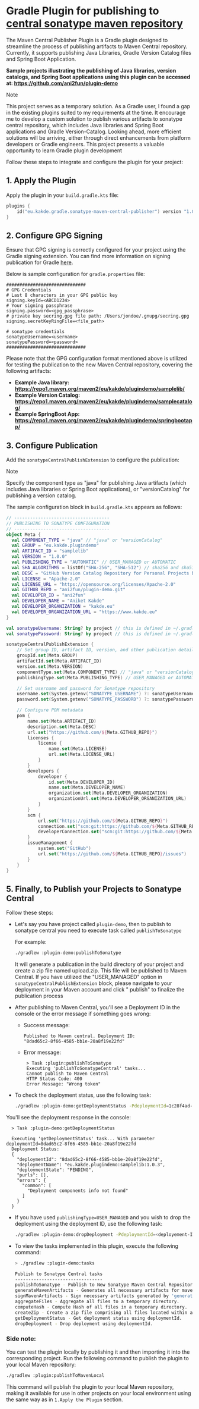 # Gradle Plugin for publishing to [central sonatype maven repository](https://central.sonatype.com/)

The Maven Central Publisher Plugin is a Gradle plugin designed to streamline the process of publishing artifacts to
Maven Central repository. Currently, it supports publishing Java Libraries, Gradle Version Catalog files and Spring Boot Application.

**Sample projects illustrating the publishing of Java libraries, version catalogs, and Spring Boot applications using this plugin can be accessed at: https://github.com/ani2fun/plugin-demo**

> [!NOTE]
> This project serves as a temporary solution. As a Gradle user, I found a gap in the existing plugins suited to my requirements at the time.
> It encourage me to develop a custom solution to publish various artifacts to sonatype central repository, which
> includes Java libraries and Spring Boot applications and Gradle Version-Catalog.
> Looking ahead, more efficient solutions will be arriving, either through direct enhancements from platform developers
> or Gradle engineers.
> This project presents a valuable opportunity to learn Gradle plugin development

Follow these steps to integrate and configure the plugin for your project:

## 1. Apply the Plugin

Apply the plugin in your `build.gradle.kts` file:

```kotlin
plugins {
    id("eu.kakde.gradle.sonatype-maven-central-publisher") version "1.0.5"
}
```

## 2. Configure GPG Signing

Ensure that GPG signing is correctly configured for your project using the Gradle signing extension. You can find more
information on signing publication for Gradle [here](https://docs.gradle.org/current/userguide/signing_plugin.html).

Below is sample configuration for `gradle.properties` file:

```properties
##############################
# GPG Credentials
# Last 8 characters in your GPG public key
signing.keyId=<ABCD1234>
# Your signing passphrase
signing.password=<gpg_passphrase>
# private key secring.gpg file path: /Users/jondoe/.gnupg/secring.gpg
signing.secretKeyRingFile=<file_path>

# sonatype credentials
sonatypeUsername=<username>
sonatypePassword=<password>
##############################
```

Please note that the GPG configuration format mentioned above is utilized for testing the publication to the new Maven Central repository, covering the following artifacts:
- **Example Java library:    https://repo1.maven.org/maven2/eu/kakde/plugindemo/samplelib/**
- **Example Version Catalog: https://repo1.maven.org/maven2/eu/kakde/plugindemo/samplecatalog/**
- **Example SpringBoot App:  https://repo1.maven.org/maven2/eu/kakde/plugindemo/springbootapp/**

## 3. Configure Publication

Add the `sonatypeCentralPublishExtension` to configure the publication:

> [!NOTE]
> Specify the component type as "java" for publishing Java artifacts (which includes Java libraries or Spring Boot applications), or "versionCatalog" for publishing a version catalog.

The sample configuration block in `build.gradle.kts` appears as follows:

```kotlin
// ------------------------------------
// PUBLISHING TO SONATYPE CONFIGURATION
// ------------------------------------
object Meta { 
  val COMPONENT_TYPE = "java" // "java" or "versionCatalog"
  val GROUP = "eu.kakde.plugindemo"
  val ARTIFACT_ID = "samplelib"
  val VERSION = "1.0.0"
  val PUBLISHING_TYPE = "AUTOMATIC" // USER_MANAGED or AUTOMATIC
  val SHA_ALGORITHMS = listOf("SHA-256", "SHA-512") // sha256 and sha512 are supported but not mandatory. Only sha1 is mandatory but it is supported by default.
  val DESC = "GitHub Version Catalog Repository for Personal Projects based on Gradle"
  val LICENSE = "Apache-2.0"
  val LICENSE_URL = "https://opensource.org/licenses/Apache-2.0"
  val GITHUB_REPO = "ani2fun/plugin-demo.git"
  val DEVELOPER_ID = "ani2fun"
  val DEVELOPER_NAME = "Aniket Kakde"
  val DEVELOPER_ORGANIZATION = "kakde.eu"
  val DEVELOPER_ORGANIZATION_URL = "https://www.kakde.eu"
}

val sonatypeUsername: String? by project // this is defined in ~/.gradle/gradle.properties
val sonatypePassword: String? by project // this is defined in ~/.gradle/gradle.properties

sonatypeCentralPublishExtension {
    // Set group ID, artifact ID, version, and other publication details
    groupId.set(Meta.GROUP)
    artifactId.set(Meta.ARTIFACT_ID)
    version.set(Meta.VERSION)
    componentType.set(Meta.COMPONENT_TYPE) // "java" or "versionCatalog"
    publishingType.set(Meta.PUBLISHING_TYPE) // USER_MANAGED or AUTOMATIC

    // Set username and password for Sonatype repository
    username.set(System.getenv("SONATYPE_USERNAME") ?: sonatypeUsername)
    password.set(System.getenv("SONATYPE_PASSWORD") ?: sonatypePassword)

    // Configure POM metadata
    pom {
        name.set(Meta.ARTIFACT_ID)
        description.set(Meta.DESC)
        url.set("https://github.com/${Meta.GITHUB_REPO}")
        licenses {
            license {
                name.set(Meta.LICENSE)
                url.set(Meta.LICENSE_URL)
            }
        }
        developers {
            developer {
                id.set(Meta.DEVELOPER_ID)
                name.set(Meta.DEVELOPER_NAME)
                organization.set(Meta.DEVELOPER_ORGANIZATION)
                organizationUrl.set(Meta.DEVELOPER_ORGANIZATION_URL)
            }
        }
        scm {
            url.set("https://github.com/${Meta.GITHUB_REPO}")
            connection.set("scm:git:https://github.com/${Meta.GITHUB_REPO}")
            developerConnection.set("scm:git:https://github.com/${Meta.GITHUB_REPO}")
        }
        issueManagement {
            system.set("GitHub")
            url.set("https://github.com/${Meta.GITHUB_REPO}/issues")
        }
    }
}

```

## 5. Finally, to Publish your Projects to Sonatype Central

Follow these steps:

- Let's say you have project called `plugin-demo`, then to publish to sonatype central you need to execute task
  called `publishToSonatype`

  For example:
    ```bash
    ./gradlew :plugin-demo:publishToSonatype
    ```

  It will generate a publication in the build directory of your project and create a zip file named upload.zip. This
  file will be published to Maven Central. If you have utilized the "USER_MANAGED" option
  in `sonatypeCentralPublishExtension` block, please navigate to your deployment in your Maven account and click "
  publish" to finalize the publication process

- After publishing to Maven Central, you'll see a Deployment ID in the console or the error message if something goes
  wrong:
  - Success message:
    ```console
    Published to Maven central. Deployment ID:
    "8dad65c2-8f66-4585-bb1e-20a8f19e22fd"
    ```
  - Error message:
    ```console
     > Task :plugin:publishToSonatype
     Executing 'publishToSonatypeCentral' tasks...
     Cannot publish to Maven Central
     HTTP Status Code: 400
     Error Message: "Wrong token"
    ```

- To check the deployment status, use the following task:

  ```bash
  ./gradlew :plugin-demo:getDeploymentStatus -PdeploymentId=1c28f4ad-4a88-4662-89e6-49a51484ffb1
  ```

You'll see the deployment response in the console:

  ```console
    > Task :plugin-demo:getDeploymentStatus
    
    Executing 'getDeploymentStatus' task... With parameter deploymentId=8dad65c2-8f66-4585-bb1e-20a8f19e22fd
    Deployment Status:
    {
      "deploymentId": "8dad65c2-8f66-4585-bb1e-20a8f19e22fd",
      "deploymentName": "eu.kakde.plugindemo:samplelib:1.0.3",
      "deploymentState": "PENDING",
      "purls": [],
      "errors": {
        "common": [
          "Deployment components info not found"
        ]
      }
    }
  ```

- If you have used `publishingType=USER_MANAGED` and you wish to drop the deployment using the deployment ID, use the
  following task:
  ```bash
  ./gradlew :plugin-demo:dropDeployment -PdeploymentId=<deployement-ID>
  ```

- To view the tasks implemented in this plugin, execute the following command:
    ```bash
    > ./gradlew :plugin-demo:tasks
    
    Publish to Sonatype Central tasks
    ---------------------------------
    publishToSonatype - Publish to New Sonatype Maven Central Repository.
    generateMavenArtifacts - Generates all necessary artifacts for maven publication.
    signMavenArtifacts - Sign necessary artifacts generated by 'generateMavenArtifacts'.
    aggregateFiles - Aggregate all files to a temporary directory.
    computeHash - Compute Hash of all files in a temporary directory.
    createZip - Create a zip file comprising all files located within a temporary directory
    getDeploymentStatus - Get deployment status using deploymentId.
    dropDeployment - Drop deployment using deploymentId.
    ```

### Side note:

You can test the plugin locally by publishing it and then importing it into the corresponding project. Run the following
command to publish the plugin to your local Maven repository:

```bash
./gradlew :plugin:publishToMavenLocal
```

This command will publish the plugin to your local Maven repository, making it available for use in other projects on
your local environment using the same way as in `1.Apply the Plugin` section.
